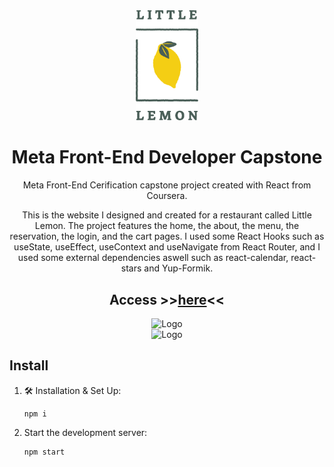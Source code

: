 <div align="center">
  <img alt="Logo" src="public/Asset 20@4x.png" width="100" />
</div>

<h1 align="center">
  Meta Front-End Developer Capstone
</h1>
<p align="center">
    Meta Front-End Cerification capstone project created with React from Coursera.
</p>

<p align="center">
    This is the website I designed and created for a restaurant called Little Lemon. The project features the home, the about, the menu, the reservation, the login, and the cart pages.
    I used some React Hooks such as useState, useEffect, useContext and useNavigate from React Router, and I used some external dependencies aswell such as react-calendar, react-stars and Yup-Formik.
</p>

<h2 align="center">
    Access >><a href="https://main--prismatic-lebkuchen-0955ec.netlify.app/" target="_blank">here</a><<
</h2>

<div align="center">
  <img alt="Logo" src="public/demo-desktop.gif" />
</div>

<div align="center">
  <img alt="Logo" height="600" src="public/demo-mobile.gif" />
</div>

## Install

1. 🛠 Installation & Set Up:

   ```
   npm i
   ```

2. Start the development server:

   ```
   npm start
   ```

